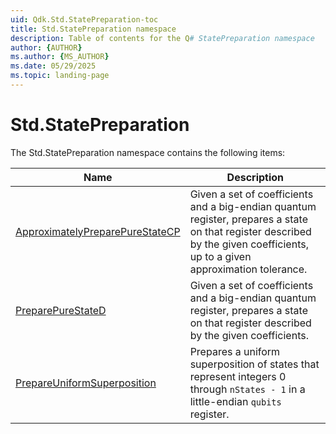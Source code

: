 ```yaml
---
uid: Qdk.Std.StatePreparation-toc
title: Std.StatePreparation namespace
description: Table of contents for the Q# StatePreparation namespace
author: {AUTHOR}
ms.author: {MS_AUTHOR}
ms.date: 05/29/2025
ms.topic: landing-page
---
```


# Std.StatePreparation

The Std.StatePreparation namespace contains the following items:

| Name | Description |
|------|-------------|
| [ApproximatelyPreparePureStateCP](xref:Qdk.Std.StatePreparation.ApproximatelyPreparePureStateCP) | Given a set of coefficients and a big-endian quantum register, prepares a state on that register described by the given coefficients, up to a given approximation tolerance. |
| [PreparePureStateD](xref:Qdk.Std.StatePreparation.PreparePureStateD) | Given a set of coefficients and a big-endian quantum register, prepares a state on that register described by the given coefficients. |
| [PrepareUniformSuperposition](xref:Qdk.Std.StatePreparation.PrepareUniformSuperposition) | Prepares a uniform superposition of states that represent integers 0 through `nStates - 1` in a little-endian `qubits` register. |
